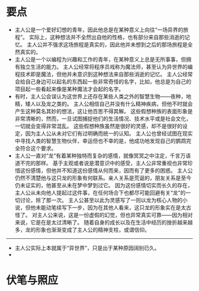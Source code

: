 # 要点

* 主人公是一个爱好幻想的青年，因此他总是在某种意义上向往“一场异界的旅程”。
  实际上，这种想法并不全然出自他的性格，也有部分来自那些消逝的记忆。
  主人公并不强求这场旅程是真实的，因此他并未想到之后的那场旅程是全然真实的。
* 主人公是一个以编程为兴趣和工作的青年，在某种意义上总是无所事事，但拥有独立生活的能力。
  主人公经常将程序员戏称为魔法师，甚至认为异世界的编程技术即是魔法，但他并未意识到这种想法来自那些消逝的记忆。
  主人公经常会给自己身边可以起名的东西起一些非常奇怪的名字，比如，他总是为自己的项目起一些看起来像是某种魔法才会起的名字。
* 有时，主人公会误认为这世界上还存在某些人类之外的智慧生物——夜种，地精，矮人以及龙之类的。
  主人公相信自己并没有什么精神疾病，但他不时就会产生这种莫名其妙的想法，这让他百思不得其解。
  这些假想种族的表面形象是非常清晰的，然而，一旦试图捕捉他们的生活情况、技术水平或是社会文化，一切就会变得非常混乱。
  这些假想种族虽然是很好的灵感，却不是很好的设定，因为主人公从未对它们有过明确而统一的认知。
  主人公也曾经试图在现实中寻找人类的智慧生物伙伴，幸运但也不幸的是，他成功地发现自己的鹦鹉完全符合这个要求。
* 主人公一直对“龙”有着某种独特而复杂的感情，就像冥冥之中注定，千言万语道不完的那样。
  基于主观或者说是潜意识中的感受，主人公非常重视也非常珍惜这份感情，但他并不知道这份感情从何而来，因而有了更多的困惑。
  主人公仍然不清楚他与这只龙的形象有何联系。亲人关系是荒诞的，朋友关系是至今仍未证实的，他甚至从未在梦中梦到过它。
  因为这份感情切实而长久的存在，主人公从未向他人提起过这件事，在任何场合下也都尽可能回避有关“龙”的一切讨论，除了那一次。
  主人公甚至以此为灵感写了一则以龙为核心人物的小说，但他未能动笔续写下一步，因为在其他人看来，这只龙的形象实在是太古怪了。
  对主人公来说，这是一份虚假的幻觉，但也异常真实可靠——因为相对来说，它是在是太过清晰了。
  随着自身的成长以及在生活中经历的挫折越来越多，龙的形象也渐渐变成了主人公的精神支柱，或谓信仰。

***

* 主人公实际上本就属于“异世界”，只是出于某种原因阔别已久。
* 

# 伏笔与照应

